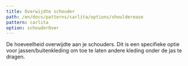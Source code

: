 ```yaml
---
title: Overwijdte schouder
path: /en/docs/patterns/carlita/options/shoulderease
pattern: carlita
option: schouderOver
---
```


De hoeveelheid overwijdte aan je schouders. Dit is een specifieke optie voor jassen/buitenkleding om toe te laten andere kleding onder de jas te dragen.